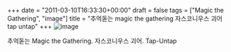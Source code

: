 +++
date = "2011-03-10T16:33:30+00:00"
draft = false
tags = ["Magic the Gathering", "image"]
title = "추억돋는 magic the gathering 자스코니우스 괴어 tap untap"
+++
![image](/tumblr_img/2011-03-10--magic-the-gathering-tap-untap/d836c75afba22309ae468de03d1cf4a5b82408cbe88bf6188a8b4759a5d01f15.jpg)



추억돋는 Magic the Gathering. 자스코니우스 괴어. Tap-Untap
